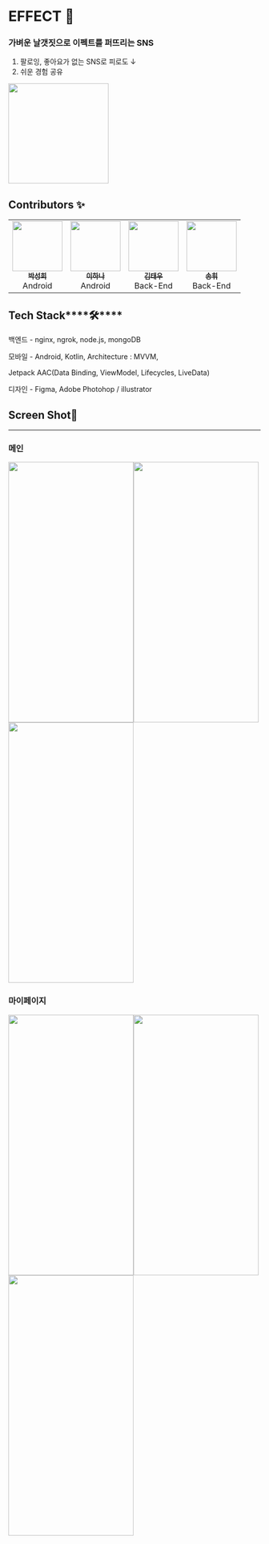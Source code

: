 # EFFECT 🦋

### 가벼운 날갯짓으로 이펙트를 퍼뜨리는 SNS

1. 팔로잉, 좋아요가 없는 SNS로 피로도 ↓
2. 쉬운 경험 공유


<img src ="https://user-images.githubusercontent.com/22094204/175797487-6a22f148-a12c-4f53-8a50-5348ba35566e.jpeg" width = "200" height = "200" >


## ****Contributors ✨****

<table>
  <tr>
    <td align="center"><a href="https://github.com/ParkSungHee"><img src="https://user-images.githubusercontent.com/22094204/175798980-4614e080-cfb2-44f4-b028-40765f902e79.png" width="100px;" alt=""/><br /><sub><b>박성희</b></sub></a><br />Android</a></td>
    <td align="center"><a href="https://github.com/leeHana21"><img src="https://user-images.githubusercontent.com/22094204/175798927-b2a1b952-6858-4871-9744-3b6c22c11939.png" width="100px;" alt=""/><br /><sub><b>이하나</b></sub></a><br />Android</a></td>
    <td align="center"><a href="https://github.com/gaaon"><img src="https://user-images.githubusercontent.com/22094204/175798919-885f92f7-1e5d-47d1-976a-fcfc27b2f491.png" width="100px;" alt=""/><br /><sub><b>김태우</b></sub></a><br />Back-End</a></td>
    <td align="center"><a href="https://github.com/songhwee1"><img src="https://user-images.githubusercontent.com/22094204/175798935-0ef3dc96-08e3-4077-8f78-52537e4d48df.png" width="100px;" alt=""/><br /><sub><b>송휘</b></sub></a><br />Back-End</a></td>
  </tr>
</table>


## Tech Stack****🛠️****

백엔드 - nginx, ngrok, node.js, mongoDB

모바일 - Android, Kotlin, Architecture : MVVM,

Jetpack AAC(Data Binding, ViewModel, Lifecycles, LiveData)

디자인 - Figma, Adobe Photohop / illustrator

## Screen Shot📸

---

### 메인
<img src ="https://user-images.githubusercontent.com/22094204/175798503-1fe54946-d918-4af6-8039-4c593dcb4790.png" width = "250" height = "520" ><img src ="https://user-images.githubusercontent.com/22094204/175798511-996085b7-b2d7-4521-aa2e-16b0299c6747.png" width = "250" height = "520" ><img src ="https://user-images.githubusercontent.com/22094204/175798518-3236a8c8-b693-4aaa-a6d3-a3797d24bb21.png" width = "250" height = "520" >

### 마이페이지
<img src ="https://user-images.githubusercontent.com/22094204/175798524-3b2696a9-b6e7-491c-b5d6-cc2f8050a3da.png" width = "250" height = "520" ><img src ="https://user-images.githubusercontent.com/22094204/175798536-1547720e-b288-4eeb-a877-73da9448b3a3.png" width = "250" height = "520" ><img src ="https://user-images.githubusercontent.com/22094204/175798533-753efa8f-3a2c-4218-87ad-8a67ecbc53db.png" width = "250" height = "520" >
